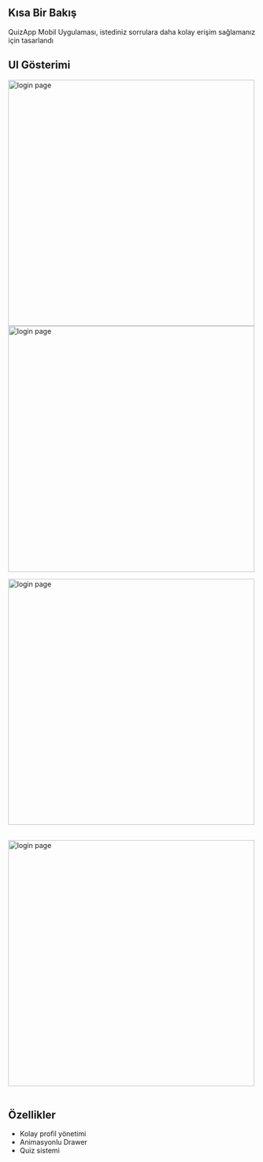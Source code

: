 ## Kısa Bir Bakış
QuizApp Mobil Uygulaması, istediniz sorrulara daha kolay erişim sağlamanız için tasarlandı


## UI Gösterimi

<img width="500" alt="login page" src=  "https://github.com/fatma1604/quizapp/assets/120199233/4dc1ebee-62bf-468f-a4df-fa02fb164f4a"><br/>
<img width="500" alt="login page" src=  "https://github.com/fatma1604/quizapp/assets/120199233/e55719e9-f909-40ca-bde1-89e9f62c33c1"><br/>

<img width="500" alt="login page" src=  "https://github.com/fatma1604/quizapp/assets/120199233/ae581b86-a865-412c-bf6b-7d7e72b9990e"><br/><br/>

<img width="500" alt="login page" src=  "https://github.com/fatma1604/quizapp/assets/120199233/920169aa-adfb-4ace-9d7c-742ffeb9e0ee"><br/><br/>

## Özellikler
-  Kolay profil yönetimi
-  Animasyonlu Drawer
-  Quiz sistemi
